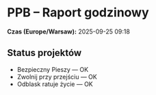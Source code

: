 # PPB – Raport godzinowy
**Czas (Europe/Warsaw):** 2025-09-25 09:18

## Status projektów
- Bezpieczny Pieszy — OK
- Zwolnij przy przejściu — OK
- Odblask ratuje życie — OK

